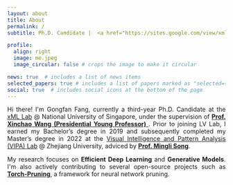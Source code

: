 ```yaml
---
layout: about
title: About
permalink: /
subtitle: Ph.D. Candidate |  <a href="https://sites.google.com/view/xml-nus">xML Lab</a>  |  <a href="https://nus.edu.sg/"> National University of Singapore</a>.

profile:
  align: right
  image: me.jpeg
  image_circular: false # crops the image to make it circular

news: true  # includes a list of news items
selected_papers: true # includes a list of papers marked as "selected={true}"
social: true  # includes social icons at the bottom of the page
---
```



<div style="text-align: justify;">
<p> Hi there! I'm Gongfan Fang, currently a third-year Ph.D. Candidate at the <a href="https://sites.google.com/view/xml-nus">xML Lab</a> @ National University of Singapore, under the supervision of <a href="https://sites.google.com/site/sitexinchaowang/"> <b> Prof. Xinchao Wang (Presidential Young Professor) </b> </a>. Prior to joining LV Lab, I earned my Bachelor’s degree in 2019 and subsequently completed my Master’s degree in 2022 at the <a href="https://www.vipazoo.cn/">Visual Intelligence and Pattern Analysis (VIPA) Lab</a> @ Zhejiang University, adviced by <a href="https://person.zju.edu.cn/en/msong"> <b>Prof. Mingli Song</b></a>. </p>

<p> My research focuses on <strong>Efficient Deep Learning</strong> and <strong>Generative Models</strong>. I'm also actively contributing to several open-source projects such as <strong><a href="https://github.com/VainF/Torch-Pruning">Torch-Pruning</a></strong>, a framework for neural network pruning.</p>

